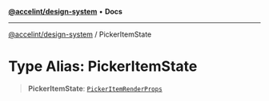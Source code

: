 [**@accelint/design-system**](../README.md) • **Docs**

***

[@accelint/design-system](../README.md) / PickerItemState

# Type Alias: PickerItemState

> **PickerItemState**: [`PickerItemRenderProps`](PickerItemRenderProps.md)
